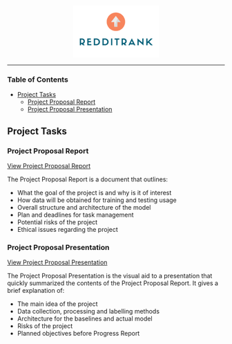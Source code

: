 <p padding=0 margin=0 align="center">
   <img width="200" src="Logo/LogoFull.png">
</p>
<hr> 

### Table of Contents

* [Project Tasks](#tasks "Jump to Project Tasks")
    * [Project Proposal Report](#proposal_report "Jump to Project Proposal")
    * [Project Proposal Presentation](#proposal_presentation)


<a name='tasks'></a>
## Project Tasks

<a name='proposal_report'></a>
### Project Proposal Report
[View Project Proposal Report](ProjectProposal/RedditRank-ProposalReport.pdf "View Project Proposal Report")

The Project Proposal Report is a document that outlines:
* What the goal of the project is and why is it of interest
* How data will be obtained for training and testing usage
* Overall structure and architecture of the model
* Plan and deadlines for task management
* Potential risks of the project
* Ethical issues regarding the project

<a name='proposal_presentation'></a>
### Project Proposal Presentation
[View Project Proposal Presentation](ProjectProposal/RedditRank-ProposalPresentation.pdf "View Project Proposal Presentation")

The Project Proposal Presentation is the visual aid to a presentation that quickly summarized the contents of the Project Proposal Report. It gives a brief explanation of:
* The main idea of the project
* Data collection, processing and labelling methods
* Architecture for the baselines and actual model
* Risks of the project
* Planned objectives before Progress Report

